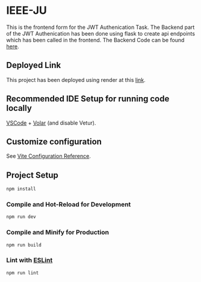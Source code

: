 # IEEE-JU
This is the frontend form for the JWT Authenication Task.
The Backend part of the JWT Authenication has been done using flask to create api endpoints which has been called in the frontend. 
The Backend Code can be found [here](https://github.com/ArkaDutta-Maker/Backend-JWT).

## Deployed Link
This project has been deployed using render at this [link](https://frontend-form-2vk3.onrender.com/).

## Recommended IDE Setup for running code locally

[VSCode](https://code.visualstudio.com/) + [Volar](https://marketplace.visualstudio.com/items?itemName=Vue.volar) (and disable Vetur).

## Customize configuration

See [Vite Configuration Reference](https://vitejs.dev/config/).

## Project Setup

```sh
npm install
```

### Compile and Hot-Reload for Development

```sh
npm run dev
```

### Compile and Minify for Production

```sh
npm run build
```

### Lint with [ESLint](https://eslint.org/)

```sh
npm run lint
```
